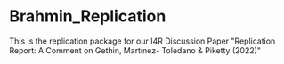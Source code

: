 # Brahmin_Replication
This is the replication package for our I4R Discussion Paper "Replication Report: A Comment on Gethin, Martínez- Toledano &amp; Piketty (2022)"
